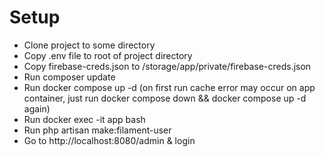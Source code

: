 # Setup

- Clone project to some directory
- Copy .env file to root of project directory
- Copy firebase-creds.json to /storage/app/private/firebase-creds.json
- Run composer update
- Run docker compose up -d (on first run cache error may occur on app container, just run docker compose down && docker compose up -d again)
- Run docker exec -it app bash
- Run php artisan make:filament-user
- Go to http://localhost:8080/admin & login